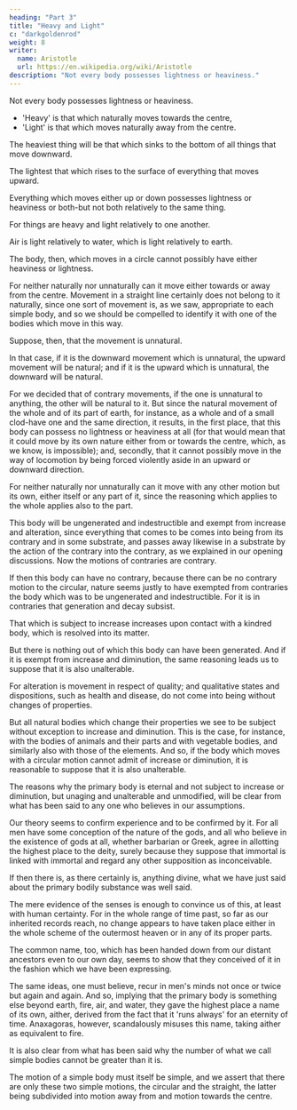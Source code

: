 ```yaml
---
heading: "Part 3"
title: "Heavy and Light"
c: "darkgoldenrod"
weight: 8
writer:
  name: Aristotle
  url: https://en.wikipedia.org/wiki/Aristotle
description: "Not every body possesses lightness or heaviness."
---
```



Not every body possesses lightness or heaviness.

- 'Heavy' is that which naturally moves towards the centre,
- 'Light' is that which moves naturally away from the centre.

The heaviest thing will be that which sinks to the bottom of all things that move downward.

The lightest that which rises to the surface of everything that moves upward.

Everything which moves either up or down possesses lightness or heaviness or both-but not both relatively to the same thing.

For things are heavy and light relatively to one another. 

Air is light relatively to water, which is light relatively to earth. 

The body, then, which moves in a circle cannot possibly have either heaviness or lightness.

For neither naturally nor unnaturally can it move either towards or away from the centre. Movement in a straight line certainly does not belong to it naturally, since one sort of movement is, as we saw, appropriate to each simple body, and so we should be compelled to identify it with one of the bodies which move in this way.

Suppose, then, that the movement is unnatural.

In that case, if it is the downward movement which is unnatural, the upward movement will be natural; and if it is the upward which is unnatural, the downward will be natural. 

For we decided that of contrary movements, if the one is unnatural to anything, the other will be natural to it. But since the natural movement of the whole and of its part of earth, for instance, as a whole and of a small clod-have one and the same direction, it results, in the first place, that this body can possess no lightness or heaviness at all (for that would mean that it could move by its own nature either from or towards the centre, which, as we know, is impossible); and, secondly, that it cannot possibly move in the way of locomotion by being forced violently aside in an upward or downward direction. 

For neither naturally nor unnaturally can it move with any other motion but its own, either itself or any part of it, since the reasoning which applies to the whole applies also to the part.

This body will be ungenerated and indestructible and exempt from increase and alteration, since everything that comes to be comes into being from its contrary and in some substrate, and passes away likewise in a substrate by the action of the contrary into the contrary, as we explained in our opening discussions. Now the motions of contraries are contrary. 

If then this body can have no contrary, because there can be no contrary motion to the circular, nature seems justly to have exempted from contraries the body which was to be ungenerated and indestructible. For it is in contraries that generation and decay subsist. 

That which is subject to increase increases upon contact with a kindred body, which is resolved into its matter. 

But there is nothing out of which this body can have been generated. And if it is exempt from increase and diminution, the same reasoning leads us to suppose that it is also unalterable.

For alteration is movement in respect of quality; and qualitative states and dispositions, such as health and disease, do not come into being without changes of properties. 

But all natural bodies which change their properties we see to be subject without exception to increase and diminution. This is the case, for instance, with the bodies of animals and their parts and with vegetable bodies, and similarly also with those of the elements. And so, if the body which moves with a circular motion cannot admit of increase or diminution, it is reasonable to suppose that it is also unalterable.

The reasons why the primary body is eternal and not subject to increase or diminution, but unaging and unalterable and unmodified, will be clear from what has been said to any one who believes in our assumptions. 

Our theory seems to confirm experience and to be confirmed by it. For all men have some conception of the nature of the gods, and all who believe in the existence of gods at all, whether barbarian or Greek, agree in allotting the highest place to the deity, surely because they suppose that immortal is linked with immortal and regard any other supposition as inconceivable.

If then there is, as there certainly is, anything divine, what we have just said about the primary bodily substance was well said. 

The mere evidence of the senses is enough to convince us of this, at least with human certainty. For in the whole range of time past, so far as our inherited records reach, no change appears to have taken place either in the whole scheme of the outermost heaven or in any of its proper parts.

The common name, too, which has been handed down from our distant ancestors even to our own day, seems to show that they conceived of it in the fashion which we have been expressing. 

The same ideas, one must believe, recur in men's minds not once or twice but again and again. And so, implying that the primary body is something else beyond earth, fire, air, and water, they gave the highest place a name of its own, aither, derived from the fact that it 'runs always' for an eternity of time. Anaxagoras, however, scandalously misuses this name, taking aither as equivalent to fire.

It is also clear from what has been said why the number of what we call simple bodies cannot be greater than it is. 

The motion of a simple body must itself be simple, and we assert that there are only these two simple motions, the circular and the straight, the latter being subdivided into motion away from and motion towards the centre.
